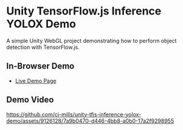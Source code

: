 # Unity TensorFlow.js Inference YOLOX Demo
A simple Unity WebGL project demonstrating how to perform object detection with TensorFlow.js.


## In-Browser Demo

* [Live Demo Page](https://cj-mills.github.io/unity-tfjs-inference-yolox-demo/)


## Demo Video


https://github.com/cj-mills/unity-tfjs-inference-yolox-demo/assets/9126128/7a9b0470-d446-4bb8-a0b0-17a2f9298955







